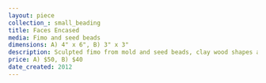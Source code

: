 ```yaml
---
layout: piece
collection_: small_beading
title: Faces Encased
media: Fimo and seed beads
dimensions: A) 4" x 6", B) 3" x 3"
description: Sculpted fimo from mold and seed beads, clay wood shapes and paint.
price: A) $50, B) $40
date_created: 2012
---
```

